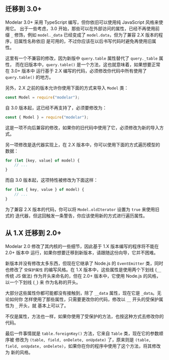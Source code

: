 ## 迁移到 3.0+

Modelar 3.0+ 采用 TypeScript 编写，但你依旧可以使用纯 JavaScript 风格来使用它。
出于一些考虑，3.0 开始，那些可以在外部访问的属性，已经不再使用前缀 `_` 修饰，例如
`model._data` 已经变成了 `model.data`，但为了兼容 2.X 版本的程序，旧属性名称依旧
是可用的，不过你应该在以后书写代码时避免再使用旧属性。

这里有一个不兼容的修改，因为新版中 `query.table` 属性替代了 `query._table` 属性，
而在旧版本中，`query.table()` 是一个方法，这也就意味着，如果想要正常在 3.0+ 版本中
运行基于 2.X 编写的代码，必须修改你代码中所有使用了 `query.table()` 的地方。

另外，2.X 之前的版本允许你使用下面的方式来导入 `Model` 类：

```javascript
const Model = require("modelar");
```

自 3.0 版本起，这已经不再支持了，必须要修改为：

```javascript
const { Model } = require("modelar");
```

这是一项不向后兼容的修改，如果你的旧代码中使用了它，必须修改为新的导入方式。

另一项修改是迭代器实现上，在 2.X 版本中，你可以使用下面的方式遍历模型的数据：

```javascript
for (let [key, value] of model) {
    // ...
}
```

而自 3.0 版本起，这项特性被修改为下面这样：

```javascript
for (let { key, value } of model) {
    // ...
}
```

为了兼容 2.X 版本的代码，你可以将 `Model.oldIterator` 设置为 `true` 来使用旧式的
迭代器，但这回触发一条警告，你应该使用新的方式进行遍历属性。

## 从 1.X 迁移到 2.0+

Modelar 2.0 修改了其内核的一些细节，因此基于 1.X 版本编写的程序将不能在 2.0+ 版本中
运行，如果你想要迁移到新版本，请跟随这份向导，它并不困难。

新版本并没有修改太多东西，但现在它继承了 Node.js 的 `EventEmitter` 类，同时也修改了
`受保护属性` 的编写风格。在 1.X 版本中，这些属性是使用两个下划线 (`__` 传统 JS 做法)
作为开头来命名的，但在 2.0+ 版本中，它使用 Node.js 的风格，以一个下划线 (`_`) 来
作为名称的开头。

大部分这些属性你都可能都没有接触到，除了 `__data` 属性，现在它是 `_data`。无论如何你
怎样使用了那些属性，只需要更改你的代码，修改以 `__` 开头的受保护属性为 `_` 开头，就
基本上可以了。

不仅是属性，方法也一样，如果你使用了受保护的方法，也按这种方式去修改你的代码。

最后一件事情就是 `table.foreignKey()` 方法，它来自 `Table` 类，现在它的参数顺序被
修改为 `(table, field, onDelete, onUpdate)` 了，原来则是
`(table, field, onUpdate, onDelete)`，如果你在你的程序中使用了这个方法，将其修改为
新的风格。